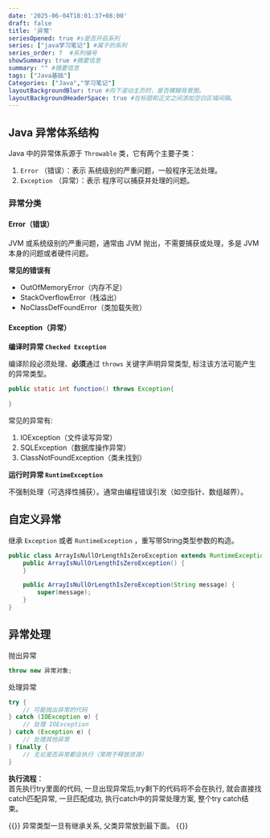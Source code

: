 ```yaml
---
date: '2025-06-04T18:01:37+08:00'
draft: false
title: '异常'
seriesOpened: true #s是否开启系列
series: ["java学习笔记"] #属于的系列 
series_order: 7  #系列编号
showSummary: true #摘要信息
summary: "" #摘要信息
tags: ["Java基础"]
Categories: ["Java","学习笔记"]
layoutBackgroundBlur: true #向下滚动主页时，是否模糊背景图。
layoutBackgroundHeaderSpace: true #在标题和正文之间添加空白区域间隔。
---
```



## Java 异常体系结构

Java 中的异常体系源于 `Throwable` 类，它有两个主要子类：

1. `Error` （错误）：表示 系统级别的严重问题，一般程序无法处理。
2. `Exception` （异常）：表示 程序可以捕获并处理的问题。

### 异常分类
#### Error（错误）
JVM 或系统级别的严重问题，通常由 JVM 抛出，不需要捕获或处理，多是 JVM 本身的问题或者硬件问题。

**常见的错误有**

- OutOfMemoryError（内存不足）
- StackOverflowError（栈溢出）
- NoClassDefFoundError（类加载失败）

#### Exception（异常）

**编译时异常 `Checked Exception`**

编译阶段必须处理、**必须**通过 `throws` 关键字声明异常类型, 标注该方法可能产生的异常类型。

~~~java
public static int function() throws Exception{
  
}
~~~

常见的异常有:

1. IOException（文件读写异常）
2. SQLException（数据库操作异常）
3. ClassNotFoundException（类未找到）

**运行时异常 `RuntimeException`**

不强制处理（可选择性捕获）。通常由编程错误引发（如空指针、数组越界）。

## 自定义异常

继承 `Exception` 或者 `RuntimeException` ，重写带String类型参数的构造。 

~~~java
public class ArrayIsNullOrLengthIsZeroException extends RuntimeException {
    public ArrayIsNullOrLengthIsZeroException() {
    }

    public ArrayIsNullOrLengthIsZeroException(String message) {
        super(message);
    }
}
~~~

## 异常处理

抛出异常
~~~java
throw new 异常对象;
~~~

处理异常
~~~java
try {
    // 可能抛出异常的代码
} catch (IOException e) {
    // 处理 IOException
} catch (Exception e) {
    // 处理其他异常
} finally {
    // 无论是否异常都会执行（常用于释放资源）
}
~~~

**执行流程**：  
首先执行try里面的代码, 一旦出现异常后,try剩下的代码将不会在执行,  就会直接找catch匹配异常, 一旦匹配成功, 执行catch中的异常处理方案, 整个try catch结束。

{{<alert>}}
异常类型一旦有继承关系, 父类异常放到最下面。
{{</alert>}}